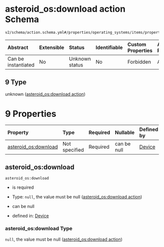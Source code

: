 # asteroid_os:download action Schema

```txt
v2/schema/action.schema.yml#/properties/operating_systems/items/properties/steps/items/properties/actions/items/oneOf/9
```



| Abstract            | Extensible | Status         | Identifiable | Custom Properties | Additional Properties | Access Restrictions | Defined In                                                          |
| :------------------ | :--------- | :------------- | :----------- | :---------------- | :-------------------- | :------------------ | :------------------------------------------------------------------ |
| Can be instantiated | No         | Unknown status | No           | Forbidden         | Allowed               | none                | [device.schema.json*](../device.schema.json "open original schema") |

## 9 Type

unknown ([asteroid_os:download action](device-properties-operating-systems-operating-system-properties-steps-step-properties-group-step-action-oneof-asteroid_osdownload-action.md))

# 9 Properties

| Property                                     | Type          | Required | Nullable    | Defined by                                                                                                                                                                                                                                                                                                                                            |
| :------------------------------------------- | :------------ | :------- | :---------- | :---------------------------------------------------------------------------------------------------------------------------------------------------------------------------------------------------------------------------------------------------------------------------------------------------------------------------------------------------- |
| [asteroid_os:download](#asteroid_osdownload) | Not specified | Required | can be null | [Device](device-properties-operating-systems-operating-system-properties-steps-step-properties-group-step-action-oneof-asteroid_osdownload-action-properties-asteroid_osdownload-action.md "v2/schema/action.schema.yml#/properties/operating_systems/items/properties/steps/items/properties/actions/items/oneOf/9/properties/asteroid_os:download") |

## asteroid_os:download



`asteroid_os:download`

*   is required

*   Type: `null`, the value must be null ([asteroid_os:download action](device-properties-operating-systems-operating-system-properties-steps-step-properties-group-step-action-oneof-asteroid_osdownload-action-properties-asteroid_osdownload-action.md))

*   can be null

*   defined in: [Device](device-properties-operating-systems-operating-system-properties-steps-step-properties-group-step-action-oneof-asteroid_osdownload-action-properties-asteroid_osdownload-action.md "v2/schema/action.schema.yml#/properties/operating_systems/items/properties/steps/items/properties/actions/items/oneOf/9/properties/asteroid_os:download")

### asteroid_os:download Type

`null`, the value must be null ([asteroid_os:download action](device-properties-operating-systems-operating-system-properties-steps-step-properties-group-step-action-oneof-asteroid_osdownload-action-properties-asteroid_osdownload-action.md))
